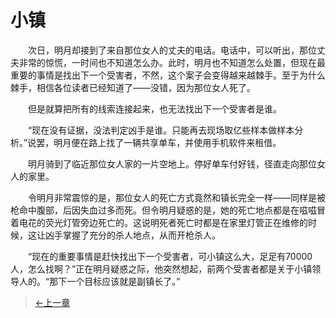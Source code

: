 # 小镇

&#x3000;&#x3000;次日，明月却接到了来自那位女人的丈夫的电话。电话中，可以听出，那位丈夫非常的惊慌，一时间也不知道怎么办。此时，明月也不知道怎么处置，但现在最重要的事情是找出下一个受害者，不然，这个案子会变得越来越棘手。至于为什么棘手，相信各位读者已经知道了——没错，因为那位女人死了。

&#x3000;&#x3000;但是就算把所有的线索连接起来，也无法找出下一个受害者是谁。

&#x3000;&#x3000;“现在没有证据，没法判定凶手是谁。只能再去现场取亿些样本做样本分析。”说罢，明月便在路上找了一辆共享单车，并使用手机软件来租借。

&#x3000;&#x3000;明月骑到了临近那位女人家的一片空地上。停好单车付好钱，径直走向那位女人的家里。

&#x3000;&#x3000;令明月非常震惊的是，那位女人的死亡方式竟然和镇长完全一样——同样是被枪命中腹部，后因失血过多而死。但令明月疑惑的是，她的死亡地点都是在嗞嗞冒着电花的荧光灯管旁边死亡的。这说明死者死亡时都是在家里灯管正在维修的时候，这让凶手掌握了充分的杀人地点，从而开枪杀人。

&#x3000;&#x3000;“现在的重要事情是赶快找出下一个受害者，可小镇这么大，足足有70000人，怎么找啊？”正在明月疑惑之际，他突然想起，前两个受害者都是关于小镇领导人的。“那下一个目标应该就是副镇长了。”

> [←上一章](/zh-cn/detective/part4/chapter1.md)
